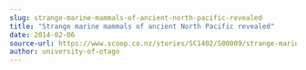 ```yaml
---
slug: strange-marine-mammals-of-ancient-north-pacific-revealed
title: "Strange marine mammals of ancient North Pacific revealed"
date: 2014-02-06
source-url: https://www.scoop.co.nz/stories/SC1402/S00009/strange-marine-mammals-of-ancient-north-pacific-revealed.htm
author: university-of-otago
---
```

